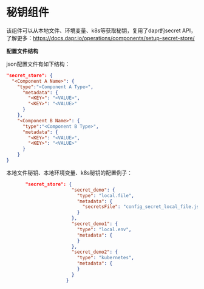 # 秘钥组件
该组件可以从本地文件、环境变量、k8s等获取秘钥，复用了dapr的secret API，了解更多：https://docs.dapr.io/operations/components/setup-secret-store/

**配置文件结构**

json配置文件有如下结构：

```json
"secret_store": {
  "<Component A Name>": {
    "type":"<Component A Type>",
      "metadata": {
        "<KEY>": "<VALUE>",
        "<KEY>": "<VALUE>"
      }
    },
    "<Component B Name>": {
      "type":"<Component B Type>",
      "metadata": {
        "<KEY>": "<VALUE>",
        "<KEY>": "<VALUE>"
      }
    }
}
```

本地文件秘钥、本地环境变量、k8s秘钥的配置例子：

```json
       "secret_store": {
                        "secret_demo": {
                          "type": "local.file",
                          "metadata": {
                            "secretsFile": "config_secret_local_file.json"
                          }
                        },
                        "secret_demo1": {
                          "type": "local.env",
                          "metadata": {
                          }
                        },
                        "secret_demo2": {
                          "type": "kubernetes",
                          "metadata": {
                          }
                        }
                      }
```